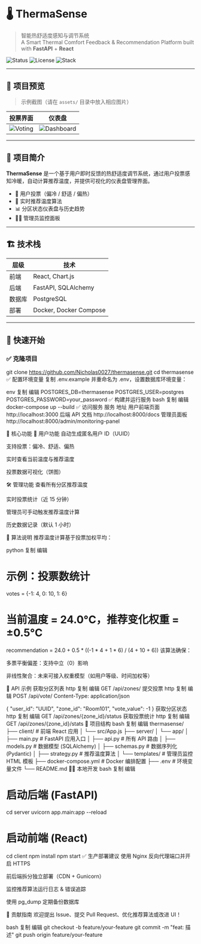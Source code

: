 # 🌡️ ThermaSense

> 智能热舒适度感知与调节系统  
> A Smart Thermal Comfort Feedback & Recommendation Platform built with **FastAPI** + **React**

![Status](https://img.shields.io/badge/Status-Stable-brightgreen)
![License](https://img.shields.io/badge/License-MIT-blue)
![Stack](https://img.shields.io/badge/TechStack-FastAPI%20%7C%20React%20%7C%20PostgreSQL-blue)

---

## 📸 项目预览

> 示例截图（请在 `assets/` 目录中放入相应图片）

| 投票界面 | 仪表盘 |
|:--------:|:------:|
| ![Voting](./assets/demo-vote.png) | ![Dashboard](./assets/demo-dashboard.png) |

---

## 📖 项目简介

**ThermaSense** 是一个基于用户即时反馈的热舒适度调节系统，通过用户投票感知冷暖，自动计算推荐温度，并提供可视化的仪表盘管理界面。

- 🧠 用户投票（偏冷 / 舒适 / 偏热）
- 🧮 实时推荐温度算法
- 📊 分区状态仪表盘与历史趋势
- 🧑‍💼 管理员监控面板

---

## 🏗️ 技术栈

| 层级 | 技术 |
|------|------|
| 前端 | React, Chart.js |
| 后端 | FastAPI, SQLAlchemy |
| 数据库 | PostgreSQL |
| 部署 | Docker, Docker Compose |

---

## 🚀 快速开始

### ✅ 克隆项目

git clone https://github.com/Nicholas0027/thermasense.git
cd thermasense
✅ 配置环境变量
复制 .env.example 并重命名为 .env，设置数据库环境变量：

env
复制
编辑
POSTGRES_DB=thermasense
POSTGRES_USER=postgres
POSTGRES_PASSWORD=your_password
✅ 构建并运行服务
bash
复制
编辑
docker-compose up --build
✅ 访问服务
服务	地址
用户前端页面	http://localhost:3000
后端 API 文档	http://localhost:8000/docs
管理员面板	http://localhost:8000/admin/monitoring-panel

🧠 核心功能
👤 用户功能
自动生成匿名用户 ID（UUID）

支持投票：偏冷、舒适、偏热

实时查看当前温度与推荐温度

投票数据可视化（饼图）

🛠 管理功能
查看所有分区推荐温度

实时投票统计（近 15 分钟）

管理员可手动触发推荐温度计算

历史数据记录（默认 1 小时）

🧮 算法说明
推荐温度计算基于投票加权平均：

python
复制
编辑
# 示例：投票数统计
votes = {-1: 4, 0: 10, 1: 6}
# 当前温度 = 24.0°C，推荐变化权重 = ±0.5°C
recommendation = 24.0 + 0.5 * ((-1 * 4 + 1 * 6) / (4 + 10 + 6))
该算法确保：

多票平衡偏差：支持中立（0）影响

非线性聚合：未来可接入权重模型（如用户等级、时间加权等）

🧪 API 示例
获取分区列表
http
复制
编辑
GET /api/zones/
提交投票
http
复制
编辑
POST /api/vote/
Content-Type: application/json

{
  "user_id": "UUID",
  "zone_id": "Room101",
  "vote_value": -1
}
获取分区状态
http
复制
编辑
GET /api/zones/{zone_id}/status
获取投票统计
http
复制
编辑
GET /api/zones/{zone_id}/stats
📁 项目结构
bash
复制
编辑
thermasense/
├── client/               # 前端 React 应用
│   └── src/App.js
├── server/
│   └── app/
│       ├── main.py       # FastAPI 应用入口
│       ├── api.py        # 所有 API 路由
│       ├── models.py     # 数据模型 (SQLAlchemy)
│       ├── schemas.py    # 数据序列化 (Pydantic)
│       ├── strategy.py   # 推荐温度算法
│       └── templates/    # 管理员监控 HTML 模板
├── docker-compose.yml    # Docker 编排配置
├── .env                  # 环境变量文件
└── README.md
🧑‍💻 本地开发
bash
复制
编辑
# 启动后端 (FastAPI)
cd server
uvicorn app.main:app --reload

# 启动前端 (React)
cd client
npm install
npm start
✅ 生产部署建议
使用 Nginx 反向代理端口并开启 HTTPS

前后端拆分独立部署（CDN + Gunicorn）

监控推荐算法运行日志 & 错误追踪

使用 pg_dump 定期备份数据库

🤝 贡献指南
欢迎提出 Issue、提交 Pull Request、优化推荐算法或改进 UI！

bash
复制
编辑
git checkout -b feature/your-feature
git commit -m "feat: 描述"
git push origin feature/your-feature
